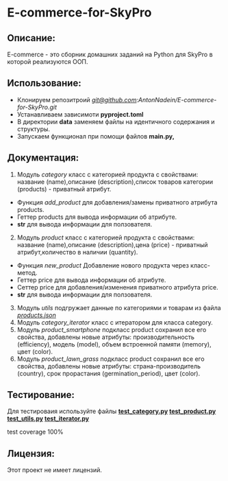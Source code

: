 # E-commerce-for-SkyPro

## Описание:

E-commerce - это сборник домашних заданий на Python для SkyPro в которой реализуются ООП.

## Использование:
* Клонируем репозитроий *git@github.com:AntonNadein/E-commerce-for-SkyPro.git*
* Устанавливаем зависимоти **pyproject.toml**
* В директории **data** заменяем файлы на идентичного содержания и структуры.
* Запускаем функционал при помощи файлов **main.py,**


## Документация:
1. Модуль *category* класс с категорией продукта с свойствами: название (name),описание 
(description),список товаров категории (products) - приватный атрибут.
- Функция *add_product*  для добавления/замены приватного атрибута products.
- Геттер products для вывода информации об атрибуте.
- __str__ для вывода информации для ползователя.
2. Модуль *product* класс с категорией продукта с свойствами: название (name),описание 
(description),цена (price) - приватный атрибут,количество в наличии (quantity).
- Функция *new_product*  Добавление нового продукта через класс-метод.
- Геттер price для вывода информации об атрибуте.
- Сеттер price для добавления/изменения приватного атрибута price.
- __str__ для вывода информации для ползователя.
3. Модуль *utils* подгружает данные по категориями и товарам из файла 
*[products.json](data%2Fproducts.json)*
4. Модуль *category_iterator* класс с итератором для класса category.
5. Модуль *product_smartphone* подкласс product сохранил все его свойства, добавлены новые
атрибуты: производительность (efficiency), модель (model), объем встроенной памяти (memory),
цвет (color).
6. Модуль *product_lawn_grass* подкласс product сохранил все его свойства, добавлены новые
атрибуты: страна-производитель (country), срок прорастания (germination_period), цвет (color).


## Тестирование:
Для тестироваия используйте файлы 
**[test_category.py](tests%2Ftest_category.py)
[test_product.py](tests%2Ftest_product.py)
[test_utils.py](tests%2Ftest_utils.py)
[test_iterator.py](tests%2Ftest_iterator.py)**

test coverage 100%

## Лицензия:

Этот проект не имеет лицензий.